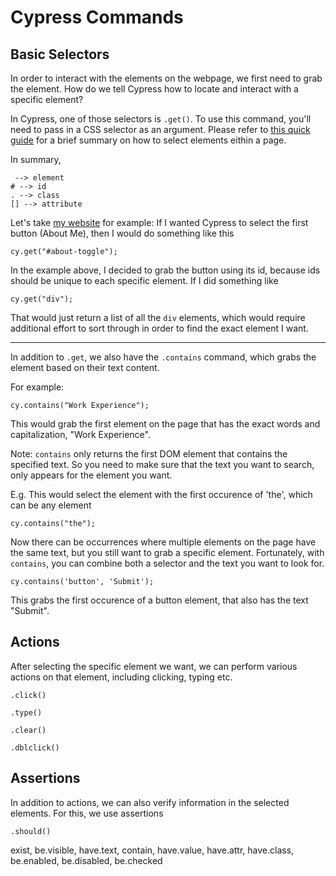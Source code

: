 # Cypress Commands

## Basic Selectors
In order to interact with the elements on the webpage, we first need to grab the element. How do we tell Cypress how to locate and interact with a specific element? 

In Cypress, one of those selectors is `.get()`.
To use this command, you'll need to pass in a CSS selector as an argument. Please refer to [this quick guide](https://www.w3schools.com/cssref/css_selectors.php) for a brief summary on how to select elements eithin a page.

In summary,

```
 --> element
# --> id
. --> class
[] --> attribute
```

Let's take [my website](https://jordanfeng.me/) for example:
If I wanted Cypress to select the first button (About Me), then I would do something like this

```
cy.get("#about-toggle");
```
In the example above, I decided to grab the button using its id, because ids should be unique to each specific element. If I did something like

```
cy.get("div");
```
That would just return a list of all the `div` elements, which would require additional effort to sort through in order to find the exact element I want.

---

In addition to `.get`, we also have the `.contains` command, which grabs the element based on their text content. 

For example:
```
cy.contains("Work Experience");
```
This would grab the first element on the page that has the exact words and capitalization, "Work Experience".

Note: `contains` only returns the first DOM element that contains the specified text. So you need to make sure that the text you want to search, only appears for the element you want.

E.g. This would select the element with the first occurence of 'the', which can be any element
```
cy.contains("the");
```

Now there can be occurrences where multiple elements on the page have the same text, but you still want to grab a specific element. Fortunately, with `contains`, you can combine both a selector and the text you want to look for.
```
cy.contains('button', 'Submit');
```
This grabs the first occurence of a button element, that also has the text "Submit".

## Actions
After selecting the specific element we want, we can perform various actions on that element, including clicking, typing etc.

`.click()`

`.type()`

`.clear()`

`.dblclick()`

## Assertions

In addition to actions, we can also verify information in the selected elements. For this, we use assertions

`.should()`

exist, be.visible, have.text, contain, have.value, have.attr, have.class, be.enabled, be.disabled, be.checked